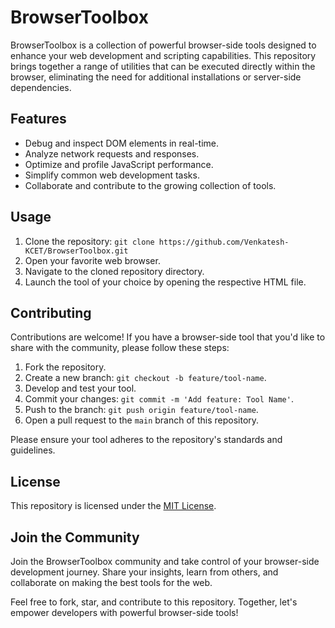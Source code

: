 # BrowserToolbox

BrowserToolbox is a collection of powerful browser-side tools designed to enhance your web development and scripting capabilities. This repository brings together a range of utilities that can be executed directly within the browser, eliminating the need for additional installations or server-side dependencies.

## Features

- Debug and inspect DOM elements in real-time.
- Analyze network requests and responses.
- Optimize and profile JavaScript performance.
- Simplify common web development tasks.
- Collaborate and contribute to the growing collection of tools.

## Usage

1. Clone the repository: `git clone https://github.com/Venkatesh-KCET/BrowserToolbox.git`
2. Open your favorite web browser.
3. Navigate to the cloned repository directory.
4. Launch the tool of your choice by opening the respective HTML file.

## Contributing

Contributions are welcome! If you have a browser-side tool that you'd like to share with the community, please follow these steps:

1. Fork the repository.
2. Create a new branch: `git checkout -b feature/tool-name`.
3. Develop and test your tool.
4. Commit your changes: `git commit -m 'Add feature: Tool Name'`.
5. Push to the branch: `git push origin feature/tool-name`.
6. Open a pull request to the `main` branch of this repository.

Please ensure your tool adheres to the repository's standards and guidelines.

## License

This repository is licensed under the [MIT License](LICENSE).

## Join the Community

Join the BrowserToolbox community and take control of your browser-side development journey. Share your insights, learn from others, and collaborate on making the best tools for the web.

Feel free to fork, star, and contribute to this repository. Together, let's empower developers with powerful browser-side tools!

